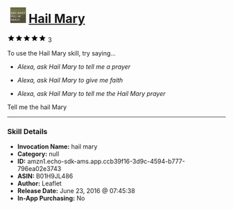 # &nbsp;<img src="skill_icon" alt="Hail Mary icon" width="36"> [Hail Mary](http://alexa.amazon.com/#skills/amzn1.echo-sdk-ams.app.ccb39f16-3d9c-4594-b777-796ea02e3743)
![5 stars](../../images/ic_star_black_18dp_1x.png)![5 stars](../../images/ic_star_black_18dp_1x.png)![5 stars](../../images/ic_star_black_18dp_1x.png)![5 stars](../../images/ic_star_black_18dp_1x.png)![5 stars](../../images/ic_star_black_18dp_1x.png) 3

To use the Hail Mary skill, try saying...

* *Alexa, ask Hail Mary to tell me a prayer*

* *Alexa, ask Hail Mary to give me faith*

* *Alexa, ask Hail Mary to tell me the Hail Mary prayer*

Tell me the hail Mary

***

### Skill Details

* **Invocation Name:** hail mary
* **Category:** null
* **ID:** amzn1.echo-sdk-ams.app.ccb39f16-3d9c-4594-b777-796ea02e3743
* **ASIN:** B01H9JL486
* **Author:** Leaflet
* **Release Date:** June 23, 2016 @ 07:45:38
* **In-App Purchasing:** No
